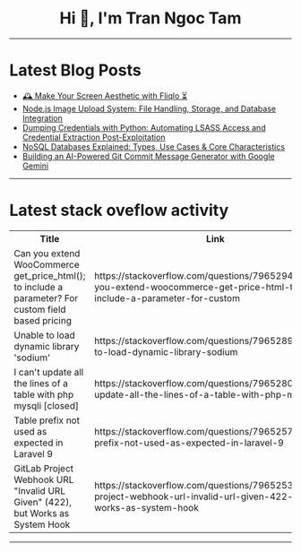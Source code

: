 <h1 align="center">Hi 👋, I'm Tran Ngoc Tam</h1>

---

# Latest Blog Posts 
<!-- BLOG-POST-LIST:START -->
- [🕰️ Make Your Screen Aesthetic with Fliqlo ⏳](https://dev.to/ml318097/make-your-screen-aesthetic-with-fliqlo-opj)
- [Node.js Image Upload System: File Handling, Storage, and Database Integration](https://dev.to/webcraft-notes/nodejs-image-upload-system-file-handling-storage-and-database-integration-4mec)
- [Dumping Credentials with Python: Automating LSASS Access and Credential Extraction Post-Exploitation](https://dev.to/devunionx/dumping-credentials-with-python-automating-lsass-access-and-credential-extraction-post-exploitation-1f8g)
- [NoSQL Databases Explained: Types, Use Cases &amp; Core Characteristics](https://dev.to/hostman_com/nosql-databases-explained-types-use-cases-core-characteristics-4dcd)
- [Building an AI-Powered Git Commit Message Generator with Google Gemini](https://dev.to/muhammad_ghufran_3b9219d2/building-an-ai-powered-git-commit-message-generator-with-google-gemini-251d)
<!-- BLOG-POST-LIST:END -->

---

# Latest stack oveflow activity
<table>
  <tr><th>Title</th><th>Link</th></tr>
  <!-- STACKOVERFLOW:START --><tr><td>Can you extend WooCommerce get_price_html&lpar;&rpar;; to include a parameter? For custom field based pricing</td><td>https://stackoverflow.com/questions/79652945/can-you-extend-woocommerce-get-price-html-to-include-a-parameter-for-custom</td></tr><tr><td>Unable to load dynamic library &#39;sodium&#39;</td><td>https://stackoverflow.com/questions/79652896/unable-to-load-dynamic-library-sodium</td></tr><tr><td>I can&#39;t update all the lines of a table with php mysqli [closed]</td><td>https://stackoverflow.com/questions/79652803/i-cant-update-all-the-lines-of-a-table-with-php-mysqli</td></tr><tr><td>Table prefix not used as expected in Laravel 9</td><td>https://stackoverflow.com/questions/79652578/table-prefix-not-used-as-expected-in-laravel-9</td></tr><tr><td>GitLab Project Webhook URL &quot;Invalid URL Given&quot; &lpar;422&rpar;, but Works as System Hook</td><td>https://stackoverflow.com/questions/79652537/gitlab-project-webhook-url-invalid-url-given-422-but-works-as-system-hook</td></tr><!-- STACKOVERFLOW:END -->
</table>

---


